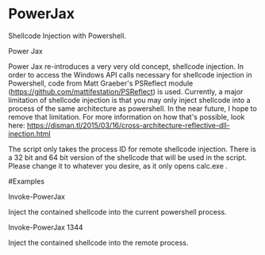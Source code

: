 # PowerJax
Shellcode Injection with Powershell. 

Power Jax

Power Jax re-introduces a very very old concept, shellcode injection. In order to access the Windows API calls necessary for shellcode
injection in Powershell, code from Matt Graeber's PSReflect module (https://github.com/mattifestation/PSReflect) is used. Currently, a major limitation of shellcode injection is
that you may only inject shellcode into a process of the same architecture as powershell. In the near future, I hope to remove that
limitation. For more information on how that's possible, look here: https://disman.tl/2015/03/16/cross-architecture-reflective-dll-inection.html

The script only takes the process ID for remote shellcode injection. There is a 32 bit and 64 bit version of the shellcode that will be 
used in the script. Please change it to whatever you desire, as it only opens calc.exe . 

#Examples

Invoke-PowerJax

Inject the contained shellcode into the current powershell process. 

Invoke-PowerJax 1344

Inject the contained shellcode into the remote process. 
